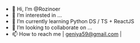 

- 👋 Hi, I’m @Rozinoer
- 👀 I’m interested in ...
- 🌱 I’m currently learning Python DS / TS + ReactJS
- 💞️ I’m looking to collaborate on ...
- 📫 How to reach me | geniya59@gmail.com |

<!---
Rozinoer/Rozinoer is a ✨ special ✨ repository because its `README.md` (this file) appears on your GitHub profile.
You can click the Preview link to take a look at your changes.
--->

